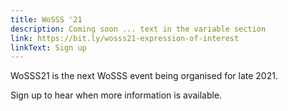 ```yaml
---
title: WoSSS '21 
description: Coming soon ... text in the variable section
link: https://bit.ly/wosss21-expression-of-interest
linkText: Sign up
---
```

WoSSS21 is the next WoSSS event being organised for late 2021. 

Sign up to hear when more information is available.
